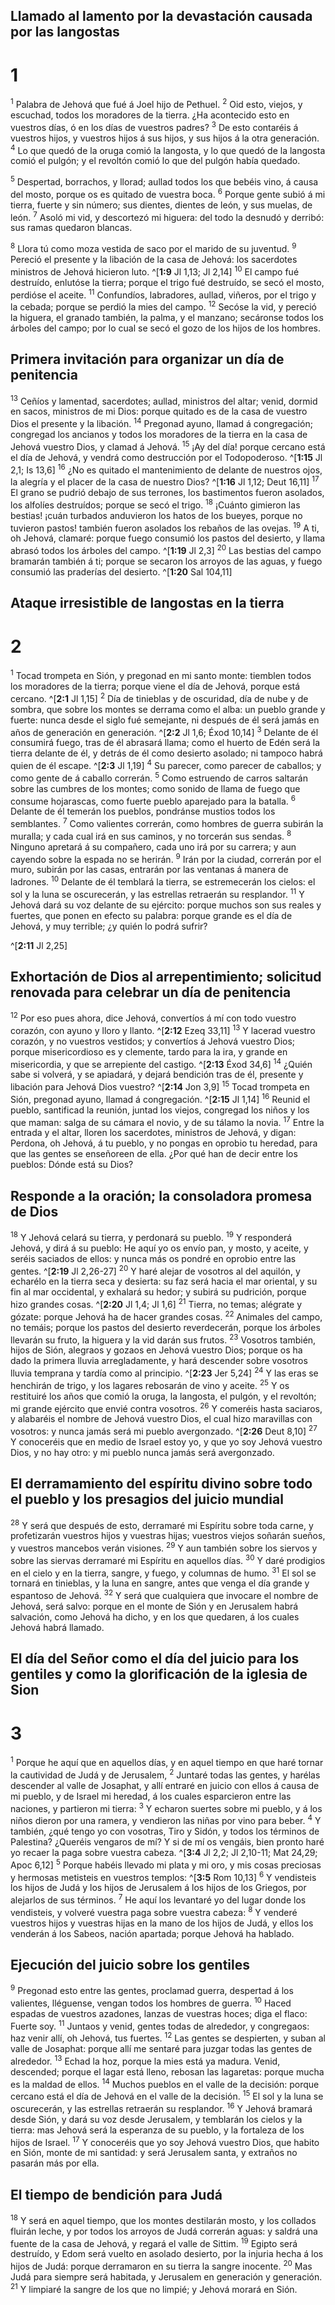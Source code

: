 ## Llamado al lamento por la devastación causada por las langostas
# 1 
<sup class='bibleverse'>1</sup> Palabra de Jehová que fué á Joel hijo de Pethuel. <sup class='bibleverse'>2</sup> Oid esto, viejos, y escuchad, todos los moradores de la tierra. ¿Ha acontecido esto en vuestros días, ó en los días de vuestros padres? <sup class='bibleverse'>3</sup> De esto contaréis á vuestros hijos, y vuestros hijos á sus hijos, y sus hijos á la otra generación. <sup class='bibleverse'>4</sup> Lo que quedó de la oruga comió la langosta, y lo que quedó de la langosta comió el pulgón; y el revoltón comió lo que del pulgón había quedado. 


<sup class='bibleverse'>5</sup> Despertad, borrachos, y llorad; aullad todos los que bebéis vino, á causa del mosto, porque os es quitado de vuestra boca. <sup class='bibleverse'>6</sup> Porque gente subió á mi tierra, fuerte y sin número; sus dientes, dientes de león, y sus muelas, de león. <sup class='bibleverse'>7</sup> Asoló mi vid, y descortezó mi higuera: del todo la desnudó y derribó: sus ramas quedaron blancas. 


<sup class='bibleverse'>8</sup> Llora tú como moza vestida de saco por el marido de su juventud. <sup class='bibleverse'>9</sup> Pereció el presente y la libación de la casa de Jehová: los sacerdotes ministros de Jehová hicieron luto. ^[**1:9** Jl 1,13; Jl 2,14] <sup class='bibleverse'>10</sup> El campo fué destruído, enlutóse la tierra; porque el trigo fué destruído, se secó el mosto, perdióse el aceite. <sup class='bibleverse'>11</sup> Confundíos, labradores, aullad, viñeros, por el trigo y la cebada; porque se perdió la mies del campo. <sup class='bibleverse'>12</sup> Secóse la vid, y pereció la higuera, el granado también, la palma, y el manzano; secáronse todos los árboles del campo; por lo cual se secó el gozo de los hijos de los hombres. 




## Primera invitación para organizar un día de penitencia
<sup class='bibleverse'>13</sup> Ceñíos y lamentad, sacerdotes; aullad, ministros del altar; venid, dormid en sacos, ministros de mi Dios: porque quitado es de la casa de vuestro Dios el presente y la libación. <sup class='bibleverse'>14</sup> Pregonad ayuno, llamad á congregación; congregad los ancianos y todos los moradores de la tierra en la casa de Jehová vuestro Dios, y clamad á Jehová. <sup class='bibleverse'>15</sup> ¡Ay del día! porque cercano está el día de Jehová, y vendrá como destrucción por el Todopoderoso. ^[**1:15** Jl 2,1; Is 13,6] <sup class='bibleverse'>16</sup> ¿No es quitado el mantenimiento de delante de nuestros ojos, la alegría y el placer de la casa de nuestro Dios? ^[**1:16** Jl 1,12; Deut 16,11] <sup class='bibleverse'>17</sup> El grano se pudrió debajo de sus terrones, los bastimentos fueron asolados, los alfolíes destruídos; porque se secó el trigo. <sup class='bibleverse'>18</sup> ¡Cuánto gimieron las bestias! ¡cuán turbados anduvieron los hatos de los bueyes, porque no tuvieron pastos! también fueron asolados los rebaños de las ovejas. <sup class='bibleverse'>19</sup> A ti, oh Jehová, clamaré: porque fuego consumió los pastos del desierto, y llama abrasó todos los árboles del campo. ^[**1:19** Jl 2,3] <sup class='bibleverse'>20</sup> Las bestias del campo bramarán también á ti; porque se secaron los arroyos de las aguas, y fuego consumió las praderías del desierto. ^[**1:20** Sal 104,11] 
    

## Ataque irresistible de langostas en la tierra
# 2 
<sup class='bibleverse'>1</sup> Tocad trompeta en Sión, y pregonad en mi santo monte: tiemblen todos los moradores de la tierra; porque viene el día de Jehová, porque está cercano. ^[**2:1** Jl 1,15] <sup class='bibleverse'>2</sup> Día de tinieblas y de oscuridad, día de nube y de sombra, que sobre los montes se derrama como el alba: un pueblo grande y fuerte: nunca desde el siglo fué semejante, ni después de él será jamás en años de generación en generación. ^[**2:2** Jl 1,6; Éxod 10,14] <sup class='bibleverse'>3</sup> Delante de él consumirá fuego, tras de él abrasará llama; como el huerto de Edén será la tierra delante de él, y detrás de él como desierto asolado; ni tampoco habrá quien de él escape. ^[**2:3** Jl 1,19] <sup class='bibleverse'>4</sup> Su parecer, como parecer de caballos; y como gente de á caballo correrán. <sup class='bibleverse'>5</sup> Como estruendo de carros saltarán sobre las cumbres de los montes; como sonido de llama de fuego que consume hojarascas, como fuerte pueblo aparejado para la batalla. <sup class='bibleverse'>6</sup> Delante de él temerán los pueblos, pondránse mustios todos los semblantes. <sup class='bibleverse'>7</sup> Como valientes correrán, como hombres de guerra subirán la muralla; y cada cual irá en sus caminos, y no torcerán sus sendas. <sup class='bibleverse'>8</sup> Ninguno apretará á su compañero, cada uno irá por su carrera; y aun cayendo sobre la espada no se herirán. <sup class='bibleverse'>9</sup> Irán por la ciudad, correrán por el muro, subirán por las casas, entrarán por las ventanas á manera de ladrones. <sup class='bibleverse'>10</sup> Delante de él temblará la tierra, se estremecerán los cielos: el sol y la luna se oscurecerán, y las estrellas retraerán su resplandor. <sup class='bibleverse'>11</sup> Y Jehová dará su voz delante de su ejército: porque muchos son sus reales y fuertes, que ponen en efecto su palabra: porque grande es el día de Jehová, y muy terrible; ¿y quién lo podrá sufrir? 

^[**2:11** Jl 2,25] 
   

## Exhortación de Dios al arrepentimiento; solicitud renovada para celebrar un día de penitencia
<sup class='bibleverse'>12</sup> Por eso pues ahora, dice Jehová, convertíos á mí con todo vuestro corazón, con ayuno y lloro y llanto. ^[**2:12** Ezeq 33,11] <sup class='bibleverse'>13</sup> Y lacerad vuestro corazón, y no vuestros vestidos; y convertíos á Jehová vuestro Dios; porque misericordioso es y clemente, tardo para la ira, y grande en misericordia, y que se arrepiente del castigo. ^[**2:13** Éxod 34,6] <sup class='bibleverse'>14</sup> ¿Quién sabe si volverá, y se apiadará, y dejará bendición tras de él, presente y libación para Jehová Dios vuestro? ^[**2:14** Jon 3,9] <sup class='bibleverse'>15</sup> Tocad trompeta en Sión, pregonad ayuno, llamad á congregación. ^[**2:15** Jl 1,14] <sup class='bibleverse'>16</sup> Reunid el pueblo, santificad la reunión, juntad los viejos, congregad los niños y los que maman: salga de su cámara el novio, y de su tálamo la novia. <sup class='bibleverse'>17</sup> Entre la entrada y el altar, lloren los sacerdotes, ministros de Jehová, y digan: Perdona, oh Jehová, á tu pueblo, y no pongas en oprobio tu heredad, para que las gentes se enseñoreen de ella. ¿Por qué han de decir entre los pueblos: Dónde está su Dios? 


   

## Responde a la oración; la consoladora promesa de Dios
<sup class='bibleverse'>18</sup> Y Jehová celará su tierra, y perdonará su pueblo. <sup class='bibleverse'>19</sup> Y responderá Jehová, y dirá á su pueblo: He aquí yo os envío pan, y mosto, y aceite, y seréis saciados de ellos: y nunca más os pondré en oprobio entre las gentes. ^[**2:19** Jl 2,26-27] <sup class='bibleverse'>20</sup> Y haré alejar de vosotros al del aquilón, y echarélo en la tierra seca y desierta: su faz será hacia el mar oriental, y su fin al mar occidental, y exhalará su hedor; y subirá su pudrición, porque hizo grandes cosas. ^[**2:20** Jl 1,4; Jl 1,6] <sup class='bibleverse'>21</sup> Tierra, no temas; alégrate y gózate: porque Jehová ha de hacer grandes cosas. <sup class='bibleverse'>22</sup> Animales del campo, no temáis; porque los pastos del desierto reverdecerán, porque los árboles llevarán su fruto, la higuera y la vid darán sus frutos. <sup class='bibleverse'>23</sup> Vosotros también, hijos de Sión, alegraos y gozaos en Jehová vuestro Dios; porque os ha dado la primera lluvia arregladamente, y hará descender sobre vosotros lluvia temprana y tardía como al principio. ^[**2:23** Jer 5,24] <sup class='bibleverse'>24</sup> Y las eras se henchirán de trigo, y los lagares rebosarán de vino y aceite. <sup class='bibleverse'>25</sup> Y os restituiré los años que comió la oruga, la langosta, el pulgón, y el revoltón; mi grande ejército que envié contra vosotros. <sup class='bibleverse'>26</sup> Y comeréis hasta saciaros, y alabaréis el nombre de Jehová vuestro Dios, el cual hizo maravillas con vosotros: y nunca jamás será mi pueblo avergonzado. ^[**2:26** Deut 8,10] <sup class='bibleverse'>27</sup> Y conoceréis que en medio de Israel estoy yo, y que yo soy Jehová vuestro Dios, y no hay otro: y mi pueblo nunca jamás será avergonzado. 


   

## El derramamiento del espíritu divino sobre todo el pueblo y los presagios del juicio mundial
<sup class='bibleverse'>28</sup> Y será que después de esto, derramaré mi Espíritu sobre toda carne, y profetizarán vuestros hijos y vuestras hijas; vuestros viejos soñarán sueños, y vuestros mancebos verán visiones. <sup class='bibleverse'>29</sup> Y aun también sobre los siervos y sobre las siervas derramaré mi Espíritu en aquellos días. <sup class='bibleverse'>30</sup> Y daré prodigios en el cielo y en la tierra, sangre, y fuego, y columnas de humo. <sup class='bibleverse'>31</sup> El sol se tornará en tinieblas, y la luna en sangre, antes que venga el día grande y espantoso de Jehová. <sup class='bibleverse'>32</sup> Y será que cualquiera que invocare el nombre de Jehová, será salvo: porque en el monte de Sión y en Jerusalem habrá salvación, como Jehová ha dicho, y en los que quedaren, á los cuales Jehová habrá llamado. 

## El día del Señor como el día del juicio para los gentiles y como la glorificación de la iglesia de Sion
# 3 
<sup class='bibleverse'>1</sup> Porque he aquí que en aquellos días, y en aquel tiempo en que haré tornar la cautividad de Judá y de Jerusalem, <sup class='bibleverse'>2</sup> Juntaré todas las gentes, y harélas descender al valle de Josaphat, y allí entraré en juicio con ellos á causa de mi pueblo, y de Israel mi heredad, á los cuales esparcieron entre las naciones, y partieron mi tierra: <sup class='bibleverse'>3</sup> Y echaron suertes sobre mi pueblo, y á los niños dieron por una ramera, y vendieron las niñas por vino para beber. <sup class='bibleverse'>4</sup> Y también, ¿qué tengo yo con vosotras, Tiro y Sidón, y todos los términos de Palestina? ¿Queréis vengaros de mí? Y si de mí os vengáis, bien pronto haré yo recaer la paga sobre vuestra cabeza. ^[**3:4** Jl 2,2; Jl 2,10-11; Mat 24,29; Apoc 6,12] <sup class='bibleverse'>5</sup> Porque habéis llevado mi plata y mi oro, y mis cosas preciosas y hermosas metisteis en vuestros templos: ^[**3:5** Rom 10,13] <sup class='bibleverse'>6</sup> Y vendisteis los hijos de Judá y los hijos de Jerusalem á los hijos de los Griegos, por alejarlos de sus términos. <sup class='bibleverse'>7</sup> He aquí los levantaré yo del lugar donde los vendisteis, y volveré vuestra paga sobre vuestra cabeza: <sup class='bibleverse'>8</sup> Y venderé vuestros hijos y vuestras hijas en la mano de los hijos de Judá, y ellos los venderán á los Sabeos, nación apartada; porque Jehová ha hablado. 


 

## Ejecución del juicio sobre los gentiles
<sup class='bibleverse'>9</sup> Pregonad esto entre las gentes, proclamad guerra, despertad á los valientes, lléguense, vengan todos los hombres de guerra. <sup class='bibleverse'>10</sup> Haced espadas de vuestros azadones, lanzas de vuestras hoces; diga el flaco: Fuerte soy. <sup class='bibleverse'>11</sup> Juntaos y venid, gentes todas de alrededor, y congregaos: haz venir allí, oh Jehová, tus fuertes. <sup class='bibleverse'>12</sup> Las gentes se despierten, y suban al valle de Josaphat: porque allí me sentaré para juzgar todas las gentes de alrededor. <sup class='bibleverse'>13</sup> Echad la hoz, porque la mies está ya madura. Venid, descended; porque el lagar está lleno, rebosan las lagaretas: porque mucha es la maldad de ellos. <sup class='bibleverse'>14</sup> Muchos pueblos en el valle de la decisión: porque cercano está el día de Jehová en el valle de la decisión. <sup class='bibleverse'>15</sup> El sol y la luna se oscurecerán, y las estrellas retraerán su resplandor. <sup class='bibleverse'>16</sup> Y Jehová bramará desde Sión, y dará su voz desde Jerusalem, y temblarán los cielos y la tierra: mas Jehová será la esperanza de su pueblo, y la fortaleza de los hijos de Israel. <sup class='bibleverse'>17</sup> Y conoceréis que yo soy Jehová vuestro Dios, que habito en Sión, monte de mi santidad: y será Jerusalem santa, y extraños no pasarán más por ella. 



## El tiempo de bendición para Judá
<sup class='bibleverse'>18</sup> Y será en aquel tiempo, que los montes destilarán mosto, y los collados fluirán leche, y por todos los arroyos de Judá correrán aguas: y saldrá una fuente de la casa de Jehová, y regará el valle de Sittim. <sup class='bibleverse'>19</sup> Egipto será destruído, y Edom será vuelto en asolado desierto, por la injuria hecha á los hijos de Judá: porque derramaron en su tierra la sangre inocente. <sup class='bibleverse'>20</sup> Mas Judá para siempre será habitada, y Jerusalem en generación y generación. <sup class='bibleverse'>21</sup> Y limpiaré la sangre de los que no limpié; y Jehová morará en Sión. 